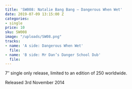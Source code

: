 ```yaml
---
title: 'SW008: Natalie Bang Bang – Dangerous When Wet'
date: 2019-07-09 13:15:00 Z
categories:
- single
price: 10
sku: SW008
image: "/uploads/SW08.png"
tracks:
- name: 'A side: Dangerous When Wet'
  file: 
- name: 'B side: Mr Dan’s Danger School Dub'
  file: 
---
```


7″ single only release, limited to an edition of 250 worldwide.

Released 3rd November 2014